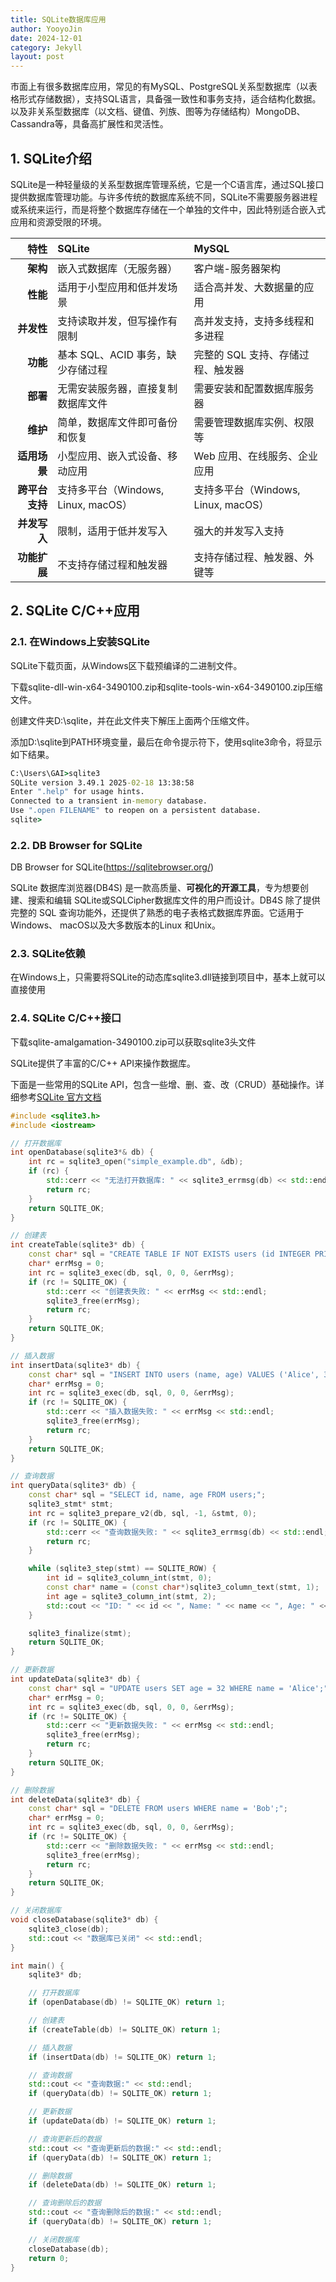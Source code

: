 ```yaml
---
title: SQLite数据库应用
author: YooyoJin
date: 2024-12-01
category: Jekyll
layout: post
---
```


市面上有很多数据库应用，常见的有MySQL、PostgreSQL关系型数据库（以表格形式存储数据），支持SQL语言，具备强一致性和事务支持，适合结构化数据。
以及非关系型数据库（以文档、键值、列族、图等为存储结构）MongoDB、Cassandra等，具备高扩展性和灵活性。

## 1. SQLite介绍
SQLite是一种轻量级的关系型数据库管理系统，它是一个C语言库，通过SQL接口提供数据库管理功能。与许多传统的数据库系统不同，SQLite不需要服务器进程或系统来运行，而是将整个数据库存储在一个单独的文件中，因此特别适合嵌入式应用和资源受限的环境。


| 特性             | SQLite                              | MySQL
|-:|:-|:-
| **架构**          | 嵌入式数据库（无服务器）               | 客户端-服务器架构                 
| **性能**          | 适用于小型应用和低并发场景             | 适合高并发、大数据量的应用       
| **并发性**        | 支持读取并发，但写操作有限制           | 高并发支持，支持多线程和多进程   
| **功能**          | 基本 SQL、ACID 事务，缺少存储过程      | 完整的 SQL 支持、存储过程、触发器
| **部署**          | 无需安装服务器，直接复制数据库文件      | 需要安装和配置数据库服务器       
| **维护**          | 简单，数据库文件即可备份和恢复          | 需要管理数据库实例、权限等       
| **适用场景**      | 小型应用、嵌入式设备、移动应用          | Web 应用、在线服务、企业应用    
| **跨平台支持**    | 支持多平台（Windows, Linux, macOS）    | 支持多平台（Windows, Linux, macOS） 
| **并发写入**      | 限制，适用于低并发写入                 | 强大的并发写入支持              
| **功能扩展**      | 不支持存储过程和触发器                 | 支持存储过程、触发器、外键等     

## 2. SQLite C/C++应用

### 2.1. 在Windows上安装SQLite
SQLite下载页面，从Windows区下载预编译的二进制文件。

下载sqlite-dll-win-x64-3490100.zip和sqlite-tools-win-x64-3490100.zip压缩文件。

创建文件夹D:\sqlite，并在此文件夹下解压上面两个压缩文件。

添加D:\sqlite到PATH环境变量，最后在命令提示符下，使用sqlite3命令，将显示如下结果。

``` cmd
C:\Users\GAI>sqlite3
SQLite version 3.49.1 2025-02-18 13:38:58
Enter ".help" for usage hints.
Connected to a transient in-memory database.
Use ".open FILENAME" to reopen on a persistent database.
sqlite>
```

### 2.2. DB Browser for SQLite

DB Browser for SQLite(https://sqlitebrowser.org/)

SQLite 数据库浏览器(DB4S) 是一款高质量、**可视化的开源工具**，专为想要创建、搜索和编辑 SQLite或SQLCipher数据库文件的用户而设计。DB4S 除了提供完整的 SQL 查询功能外，还提供了熟悉的电子表格式数据库界面。它适用于Windows、 macOS以及大多数版本的Linux 和Unix。

### 2.3. SQLite依赖

在Windows上，只需要将SQLite的动态库sqlite3.dll链接到项目中，基本上就可以直接使用

### 2.4. SQLite C/C++接口

下载sqlite-amalgamation-3490100.zip可以获取sqlite3头文件

SQLite提供了丰富的C/C++ API来操作数据库。

下面是一些常用的SQLite API，包含一些增、删、查、改（CRUD）基础操作。详细参考[SQLite 官方文档](https://www.sqlite.org/)

``` c++
#include <sqlite3.h>
#include <iostream>

// 打开数据库
int openDatabase(sqlite3*& db) {
    int rc = sqlite3_open("simple_example.db", &db);
    if (rc) {
        std::cerr << "无法打开数据库: " << sqlite3_errmsg(db) << std::endl;
        return rc;
    }
    return SQLITE_OK;
}

// 创建表
int createTable(sqlite3* db) {
    const char* sql = "CREATE TABLE IF NOT EXISTS users (id INTEGER PRIMARY KEY AUTOINCREMENT, name TEXT, age INTEGER);";
    char* errMsg = 0;
    int rc = sqlite3_exec(db, sql, 0, 0, &errMsg);
    if (rc != SQLITE_OK) {
        std::cerr << "创建表失败: " << errMsg << std::endl;
        sqlite3_free(errMsg);
        return rc;
    }
    return SQLITE_OK;
}

// 插入数据
int insertData(sqlite3* db) {
    const char* sql = "INSERT INTO users (name, age) VALUES ('Alice', 30), ('Bob', 25), ('Charlie', 35);";
    char* errMsg = 0;
    int rc = sqlite3_exec(db, sql, 0, 0, &errMsg);
    if (rc != SQLITE_OK) {
        std::cerr << "插入数据失败: " << errMsg << std::endl;
        sqlite3_free(errMsg);
        return rc;
    }
    return SQLITE_OK;
}

// 查询数据
int queryData(sqlite3* db) {
    const char* sql = "SELECT id, name, age FROM users;";
    sqlite3_stmt* stmt;
    int rc = sqlite3_prepare_v2(db, sql, -1, &stmt, 0);
    if (rc != SQLITE_OK) {
        std::cerr << "查询数据失败: " << sqlite3_errmsg(db) << std::endl;
        return rc;
    }

    while (sqlite3_step(stmt) == SQLITE_ROW) {
        int id = sqlite3_column_int(stmt, 0);
        const char* name = (const char*)sqlite3_column_text(stmt, 1);
        int age = sqlite3_column_int(stmt, 2);
        std::cout << "ID: " << id << ", Name: " << name << ", Age: " << age << std::endl;
    }

    sqlite3_finalize(stmt);
    return SQLITE_OK;
}

// 更新数据
int updateData(sqlite3* db) {
    const char* sql = "UPDATE users SET age = 32 WHERE name = 'Alice';";
    char* errMsg = 0;
    int rc = sqlite3_exec(db, sql, 0, 0, &errMsg);
    if (rc != SQLITE_OK) {
        std::cerr << "更新数据失败: " << errMsg << std::endl;
        sqlite3_free(errMsg);
        return rc;
    }
    return SQLITE_OK;
}

// 删除数据
int deleteData(sqlite3* db) {
    const char* sql = "DELETE FROM users WHERE name = 'Bob';";
    char* errMsg = 0;
    int rc = sqlite3_exec(db, sql, 0, 0, &errMsg);
    if (rc != SQLITE_OK) {
        std::cerr << "删除数据失败: " << errMsg << std::endl;
        sqlite3_free(errMsg);
        return rc;
    }
    return SQLITE_OK;
}

// 关闭数据库
void closeDatabase(sqlite3* db) {
    sqlite3_close(db);
    std::cout << "数据库已关闭" << std::endl;
}

int main() {
    sqlite3* db;

    // 打开数据库
    if (openDatabase(db) != SQLITE_OK) return 1;

    // 创建表
    if (createTable(db) != SQLITE_OK) return 1;

    // 插入数据
    if (insertData(db) != SQLITE_OK) return 1;

    // 查询数据
    std::cout << "查询数据:" << std::endl;
    if (queryData(db) != SQLITE_OK) return 1;

    // 更新数据
    if (updateData(db) != SQLITE_OK) return 1;

    // 查询更新后的数据
    std::cout << "查询更新后的数据:" << std::endl;
    if (queryData(db) != SQLITE_OK) return 1;

    // 删除数据
    if (deleteData(db) != SQLITE_OK) return 1;

    // 查询删除后的数据
    std::cout << "查询删除后的数据:" << std::endl;
    if (queryData(db) != SQLITE_OK) return 1;

    // 关闭数据库
    closeDatabase(db);
    return 0;
}
```



